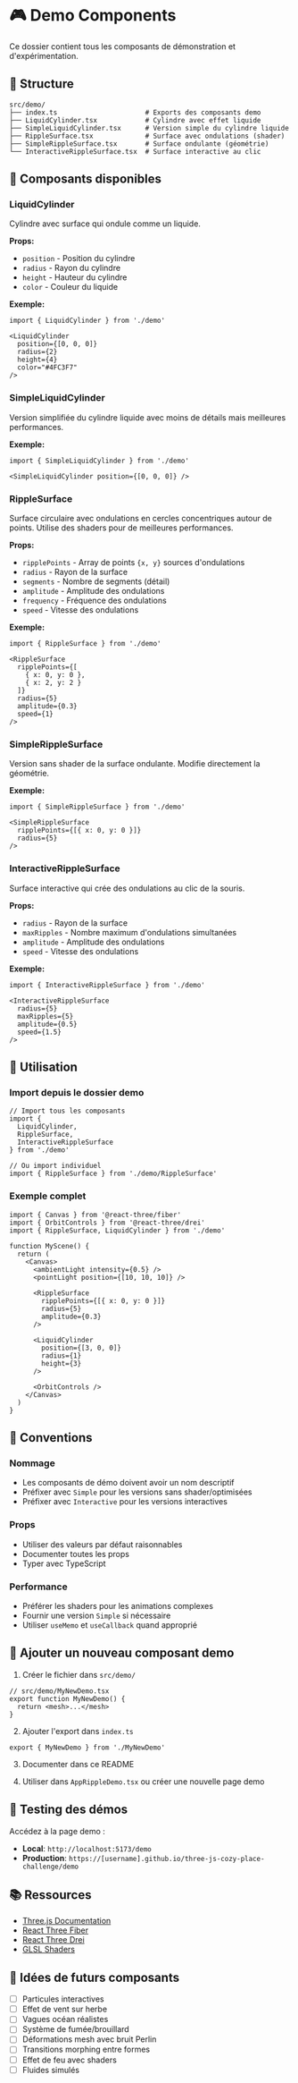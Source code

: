# 🎮 Demo Components

Ce dossier contient tous les composants de démonstration et d'expérimentation.

## 📁 Structure

```
src/demo/
├── index.ts                      # Exports des composants demo
├── LiquidCylinder.tsx            # Cylindre avec effet liquide
├── SimpleLiquidCylinder.tsx      # Version simple du cylindre liquide
├── RippleSurface.tsx             # Surface avec ondulations (shader)
├── SimpleRippleSurface.tsx       # Surface ondulante (géométrie)
└── InteractiveRippleSurface.tsx  # Surface interactive au clic
```

## 🎨 Composants disponibles

### LiquidCylinder
Cylindre avec surface qui ondule comme un liquide.

**Props:**
- `position` - Position du cylindre
- `radius` - Rayon du cylindre
- `height` - Hauteur du cylindre
- `color` - Couleur du liquide

**Exemple:**
```tsx
import { LiquidCylinder } from './demo'

<LiquidCylinder 
  position={[0, 0, 0]} 
  radius={2} 
  height={4} 
  color="#4FC3F7" 
/>
```

### SimpleLiquidCylinder
Version simplifiée du cylindre liquide avec moins de détails mais meilleures performances.

**Exemple:**
```tsx
import { SimpleLiquidCylinder } from './demo'

<SimpleLiquidCylinder position={[0, 0, 0]} />
```

### RippleSurface
Surface circulaire avec ondulations en cercles concentriques autour de points.
Utilise des shaders pour de meilleures performances.

**Props:**
- `ripplePoints` - Array de points `{x, y}` sources d'ondulations
- `radius` - Rayon de la surface
- `segments` - Nombre de segments (détail)
- `amplitude` - Amplitude des ondulations
- `frequency` - Fréquence des ondulations
- `speed` - Vitesse des ondulations

**Exemple:**
```tsx
import { RippleSurface } from './demo'

<RippleSurface 
  ripplePoints={[
    { x: 0, y: 0 },
    { x: 2, y: 2 }
  ]}
  radius={5}
  amplitude={0.3}
  speed={1}
/>
```

### SimpleRippleSurface
Version sans shader de la surface ondulante. Modifie directement la géométrie.

**Exemple:**
```tsx
import { SimpleRippleSurface } from './demo'

<SimpleRippleSurface 
  ripplePoints={[{ x: 0, y: 0 }]}
  radius={5}
/>
```

### InteractiveRippleSurface
Surface interactive qui crée des ondulations au clic de la souris.

**Props:**
- `radius` - Rayon de la surface
- `maxRipples` - Nombre maximum d'ondulations simultanées
- `amplitude` - Amplitude des ondulations
- `speed` - Vitesse des ondulations

**Exemple:**
```tsx
import { InteractiveRippleSurface } from './demo'

<InteractiveRippleSurface 
  radius={5}
  maxRipples={5}
  amplitude={0.5}
  speed={1.5}
/>
```

## 🚀 Utilisation

### Import depuis le dossier demo

```tsx
// Import tous les composants
import { 
  LiquidCylinder, 
  RippleSurface, 
  InteractiveRippleSurface 
} from './demo'

// Ou import individuel
import { RippleSurface } from './demo/RippleSurface'
```

### Exemple complet

```tsx
import { Canvas } from '@react-three/fiber'
import { OrbitControls } from '@react-three/drei'
import { RippleSurface, LiquidCylinder } from './demo'

function MyScene() {
  return (
    <Canvas>
      <ambientLight intensity={0.5} />
      <pointLight position={[10, 10, 10]} />
      
      <RippleSurface 
        ripplePoints={[{ x: 0, y: 0 }]}
        radius={5}
        amplitude={0.3}
      />
      
      <LiquidCylinder 
        position={[3, 0, 0]}
        radius={1}
        height={3}
      />
      
      <OrbitControls />
    </Canvas>
  )
}
```

## 📝 Conventions

### Nommage
- Les composants de démo doivent avoir un nom descriptif
- Préfixer avec `Simple` pour les versions sans shader/optimisées
- Préfixer avec `Interactive` pour les versions interactives

### Props
- Utiliser des valeurs par défaut raisonnables
- Documenter toutes les props
- Typer avec TypeScript

### Performance
- Préférer les shaders pour les animations complexes
- Fournir une version `Simple` si nécessaire
- Utiliser `useMemo` et `useCallback` quand approprié

## 🎯 Ajouter un nouveau composant demo

1. Créer le fichier dans `src/demo/`
```tsx
// src/demo/MyNewDemo.tsx
export function MyNewDemo() {
  return <mesh>...</mesh>
}
```

2. Ajouter l'export dans `index.ts`
```tsx
export { MyNewDemo } from './MyNewDemo'
```

3. Documenter dans ce README

4. Utiliser dans `AppRippleDemo.tsx` ou créer une nouvelle page demo

## 🧪 Testing des démos

Accédez à la page demo :
- **Local**: `http://localhost:5173/demo`
- **Production**: `https://[username].github.io/three-js-cozy-place-challenge/demo`

## 📚 Ressources

- [Three.js Documentation](https://threejs.org/docs/)
- [React Three Fiber](https://docs.pmnd.rs/react-three-fiber)
- [React Three Drei](https://github.com/pmndrs/drei)
- [GLSL Shaders](https://www.khronos.org/opengl/wiki/Core_Language_(GLSL))

## 🎨 Idées de futurs composants

- [ ] Particules interactives
- [ ] Effet de vent sur herbe
- [ ] Vagues océan réalistes
- [ ] Système de fumée/brouillard
- [ ] Déformations mesh avec bruit Perlin
- [ ] Transitions morphing entre formes
- [ ] Effet de feu avec shaders
- [ ] Fluides simulés
